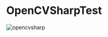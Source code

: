 # OpenCVSharpTest

![opencvsharp](https://user-images.githubusercontent.com/37799084/46187535-03cd7880-c31f-11e8-8f81-df2557ab0e92.png)
